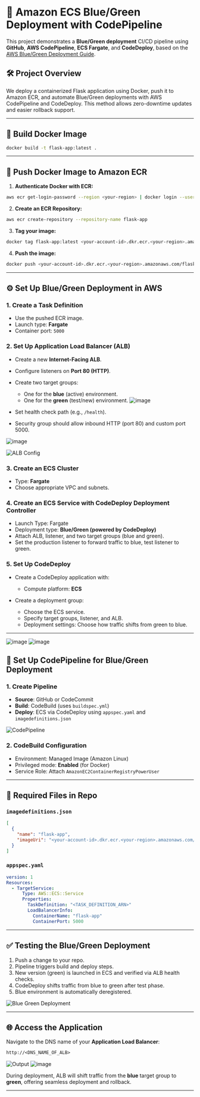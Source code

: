 # 🚀 Amazon ECS Blue/Green Deployment with CodePipeline

This project demonstrates a **Blue/Green deployment** CI/CD pipeline using **GitHub**, **AWS CodePipeline**, **ECS Fargate**, and **CodeDeploy**, based on the [AWS Blue/Green Deployment Guide](https://docs.aws.amazon.com/codepipeline/latest/userguide/ecs-cd-blue-green.html).

## 🛠️ Project Overview

We deploy a containerized Flask application using Docker, push it to Amazon ECR, and automate Blue/Green deployments with AWS CodePipeline and CodeDeploy. This method allows zero-downtime updates and easier rollback support.

---

## 🔨 Build Docker Image

```bash
docker build -t flask-app:latest .
```

---

## 🐋 Push Docker Image to Amazon ECR

1. **Authenticate Docker with ECR:**

```bash
aws ecr get-login-password --region <your-region> | docker login --username AWS --password-stdin <your-account-id>.dkr.ecr.<your-region>.amazonaws.com
```

2. **Create an ECR Repository:**

```bash
aws ecr create-repository --repository-name flask-app
```

3. **Tag your image:**

```bash
docker tag flask-app:latest <your-account-id>.dkr.ecr.<your-region>.amazonaws.com/flask-app:latest
```

4. **Push the image:**

```bash
docker push <your-account-id>.dkr.ecr.<your-region>.amazonaws.com/flask-app:latest
```

---

## ⚙️ Set Up Blue/Green Deployment in AWS

### 1. **Create a Task Definition**

* Use the pushed ECR image.
* Launch type: **Fargate**
* Container port: `5000`

### 2. **Set Up Application Load Balancer (ALB)**

* Create a new **Internet-Facing ALB**.
* Configure listeners on **Port 80 (HTTP)**.
* Create two target groups:

  * One for the **blue** (active) environment.
  * One for the **green** (test/new) environment.
![image](https://github.com/user-attachments/assets/456694dc-7fde-4f1b-8aaf-a95c890a5e52)

* Set health check path (e.g., `/health`).
* Security group should allow inbound HTTP (port 80) and custom port 5000.

![image](https://github.com/user-attachments/assets/0893d077-0447-47a6-be32-8eb954830dad)

![ALB Config](https://github.com/user-attachments/assets/b6949088-8979-4aab-b3ca-100f25bbf9ab)

### 3. **Create an ECS Cluster**

* Type: **Fargate**
* Choose appropriate VPC and subnets.

### 4. **Create an ECS Service with CodeDeploy Deployment Controller**

* Launch Type: Fargate
* Deployment type: **Blue/Green (powered by CodeDeploy)**
* Attach ALB, listener, and two target groups (blue and green).
* Set the production listener to forward traffic to blue, test listener to green.

### 5. **Set Up CodeDeploy**

* Create a CodeDeploy application with:

  * Compute platform: **ECS**
* Create a deployment group:

  * Choose the ECS service.
  * Specify target groups, listener, and ALB.
  * Deployment settings: Choose how traffic shifts from green to blue.

---

![image](https://github.com/user-attachments/assets/c6b1014b-4aa7-44a9-a5db-ed852e4eb89e)
![image](https://github.com/user-attachments/assets/880cd0d6-a34d-42ad-9e4a-9797a28f9c78)

## 🚀 Set Up CodePipeline for Blue/Green Deployment

### 1. **Create Pipeline**

* **Source**: GitHub or CodeCommit
* **Build**: CodeBuild (uses `buildspec.yml`)
* **Deploy**: ECS via CodeDeploy using `appspec.yaml` and `imagedefinitions.json`

![CodePipeline](https://github.com/user-attachments/assets/2ad4537b-819e-4edb-acbb-0196e7ecb000)

### 2. **CodeBuild Configuration**

* Environment: Managed Image (Amazon Linux)
* Privileged mode: **Enabled** (for Docker)
* Service Role: Attach `AmazonEC2ContainerRegistryPowerUser`

---

## 📁 Required Files in Repo

### `imagedefinitions.json`

```json
[
  {
    "name": "flask-app",
    "imageUri": "<your-account-id>.dkr.ecr.<your-region>.amazonaws.com/flask-app:latest"
  }
]
```

### `appspec.yaml`

```yaml
version: 1
Resources:
  - TargetService:
      Type: AWS::ECS::Service
      Properties:
        TaskDefinition: "<TASK_DEFINITION_ARN>"
        LoadBalancerInfo:
          ContainerName: "flask-app"
          ContainerPort: 5000
```

---

## ✅ Testing the Blue/Green Deployment

1. Push a change to your repo.
2. Pipeline triggers build and deploy steps.
3. New version (green) is launched in ECS and verified via ALB health checks.
4. CodeDeploy shifts traffic from blue to green after test phase.
5. Blue environment is automatically deregistered.

![Blue Green Deployment](https://github.com/user-attachments/assets/a402e9a5-99da-4fac-ba0c-29aff4e6ab9f)

---

## 🌐 Access the Application

Navigate to the DNS name of your **Application Load Balancer**:

```txt
http://<DNS_NAME_OF_ALB>
```
![Output](https://github.com/user-attachments/assets/c1330783-f2f2-4f08-a752-7b57888ee272)
![image](https://github.com/user-attachments/assets/12893669-7fda-4a18-ba7a-1191a1072bd9)

During deployment, ALB will shift traffic from the **blue** target group to **green**, offering seamless deployment and rollback.

---
